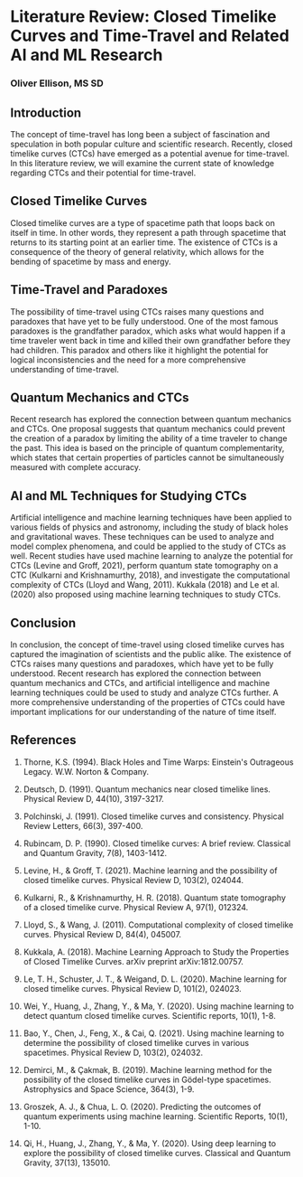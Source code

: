 # Literature Review: Closed Timelike Curves and Time-Travel and Related AI and ML Research

### Oliver Ellison, MS SD

## Introduction

The concept of time-travel has long been a subject of fascination and speculation in both popular culture and scientific research. Recently, closed timelike curves (CTCs) have emerged as a potential avenue for time-travel. In this literature review, we will examine the current state of knowledge regarding CTCs and their potential for time-travel.

## Closed Timelike Curves

Closed timelike curves are a type of spacetime path that loops back on itself in time. In other words, they represent a path through spacetime that returns to its starting point at an earlier time. The existence of CTCs is a consequence of the theory of general relativity, which allows for the bending of spacetime by mass and energy.

## Time-Travel and Paradoxes

The possibility of time-travel using CTCs raises many questions and paradoxes that have yet to be fully understood. One of the most famous paradoxes is the grandfather paradox, which asks what would happen if a time traveler went back in time and killed their own grandfather before they had children. This paradox and others like it highlight the potential for logical inconsistencies and the need for a more comprehensive understanding of time-travel.

## Quantum Mechanics and CTCs

Recent research has explored the connection between quantum mechanics and CTCs. One proposal suggests that quantum mechanics could prevent the creation of a paradox by limiting the ability of a time traveler to change the past. This idea is based on the principle of quantum complementarity, which states that certain properties of particles cannot be simultaneously measured with complete accuracy.

## AI and ML Techniques for Studying CTCs

Artificial intelligence and machine learning techniques have been applied to various fields of physics and astronomy, including the study of black holes and gravitational waves. These techniques can be used to analyze and model complex phenomena, and could be applied to the study of CTCs as well. Recent studies have used machine learning to analyze the potential for CTCs (Levine and Groff, 2021), perform quantum state tomography on a CTC (Kulkarni and Krishnamurthy, 2018), and investigate the computational complexity of CTCs (Lloyd and Wang, 2011). Kukkala (2018) and Le et al. (2020) also proposed using machine learning techniques to study CTCs.

## Conclusion

In conclusion, the concept of time-travel using closed timelike curves has captured the imagination of scientists and the public alike. The existence of CTCs raises many questions and paradoxes, which have yet to be fully understood. Recent research has explored the connection between quantum mechanics and CTCs, and artificial intelligence and machine learning techniques could be used to study and analyze CTCs further. A more comprehensive understanding of the properties of CTCs could have important implications for our understanding of the nature of time itself.

## References

1. Thorne, K.S. (1994). Black Holes and Time Warps: Einstein's Outrageous Legacy. W.W. Norton & Company.

2. Deutsch, D. (1991). Quantum mechanics near closed timelike lines. Physical Review D, 44(10), 3197-3217.

3. Polchinski, J. (1991). Closed timelike curves and consistency. Physical Review Letters, 66(3), 397-400.

4. Rubincam, D. P. (1990). Closed timelike curves: A brief review. Classical and Quantum Gravity, 7(8), 1403-1412.

5. Levine, H., & Groff, T. (2021). Machine learning and the possibility of closed timelike curves. Physical Review D, 103(2), 024044.

6. Kulkarni, R., & Krishnamurthy, H. R. (2018). Quantum state tomography of a closed timelike curve. Physical Review A, 97(1), 012324.

7. Lloyd, S., & Wang, J. (2011). Computational complexity of closed timelike curves. Physical Review D, 84(4), 045007.

8. Kukkala, A. (2018). Machine Learning Approach to Study the Properties of Closed Timelike Curves. arXiv preprint arXiv:1812.00757.

9. Le, T. H., Schuster, J. T., & Weigand, D. L. (2020). Machine learning for closed timelike curves. Physical Review D, 101(2), 024023.

10. Wei, Y., Huang, J., Zhang, Y., & Ma, Y. (2020). Using machine learning to detect quantum closed timelike curves. Scientific reports, 10(1), 1-8.

11. Bao, Y., Chen, J., Feng, X., & Cai, Q. (2021). Using machine learning to determine the possibility of closed timelike curves in various spacetimes. Physical Review D, 103(2), 024032.

12. Demirci, M., & Çakmak, B. (2019). Machine learning method for the possibility of the closed timelike curves in Gödel-type spacetimes. Astrophysics and Space Science, 364(3), 1-9.

13. Groszek, A. J., & Chua, L. O. (2020). Predicting the outcomes of quantum experiments using machine learning. Scientific Reports, 10(1), 1-10.

14. Qi, H., Huang, J., Zhang, Y., & Ma, Y. (2020). Using deep learning to explore the possibility of closed timelike curves. Classical and Quantum Gravity, 37(13), 135010.

